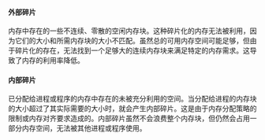 #### 外部碎片

内存中存在的一些不连续、零散的空闲内存块。这种碎片化的内存无法被利用，因为它们的大小和所需内存块的大小不匹配。虽然总的可用内存空间可能足够，但由于碎片化的存在，无法找到一个足够大的连续内存块来满足特定的内存需求。这导致了内存的利用率降低。

#### 内部碎片

已分配给进程或程序的内存中存在的未被充分利用的空间。当分配给进程的内存块的大小超过了其实际需要的大小时，就会产生内部碎片。这是由于内存分配策略的限制或内存对齐要求造成的。内部碎片虽然不会浪费整个内存块，但仍然会占用一部分内存空间，无法被其他进程或程序使用。


